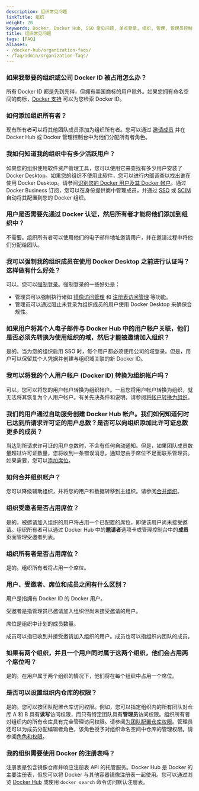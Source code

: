 ```yaml
---
description: 组织常见问题
linkTitle: 组织
weight: 20
keywords: Docker, Docker Hub, SSO 常见问题, 单点登录, 组织, 管理, 管理员控制台, 成员, 组织管理, 管理组织
title: 组织常见问题
tags: [FAQ]
aliases:
- /docker-hub/organization-faqs/
- /faq/admin/organization-faqs/
---
```


### 如果我想要的组织或公司 Docker ID 被占用怎么办？

所有 Docker ID 都是先到先得，但拥有美国商标的用户除外。如果您拥有命名空间的商标，[Docker 支持](https://hub.docker.com/support/contact/) 可以为您检索 Docker ID。

### 如何添加组织所有者？

现有所有者可以将其他团队成员添加为组织所有者。您可以通过 [邀请成员](../../admin/organization/members.md#invite-members) 并在 Docker Hub 或 Docker 管理控制台中为他们分配所有者角色。

### 我如何知道我的组织中有多少活跃用户？

如果您的组织使用软件资产管理工具，您可以使用它来查找有多少用户安装了 Docker Desktop。如果您的组织不使用此软件，您可以进行内部调查以找出谁在使用 Docker Desktop。请参阅[识别您的 Docker 用户及其 Docker 帐户](../../admin/organization/onboard.md#step-1-identify-your-docker-users-and-their-docker-accounts)。通过 Docker Business 订阅，您可以在身份提供商中管理成员，并通过 [SSO](../../security/for-admins/single-sign-on/_index.md) 或 [SCIM](../../security/for-admins/provisioning/scim.md) 自动将其配置到您的 Docker 组织。

### 用户是否需要先通过 Docker 认证，然后所有者才能将他们添加到组织中？

不需要。组织所有者可以使用他们的电子邮件地址邀请用户，并在邀请过程中将他们分配给团队。

### 我可以强制我的组织成员在使用 Docker Desktop 之前进行认证吗？这样做有什么好处？

可以。您可以[强制登录](../../security/for-admins/enforce-sign-in/_index.md)。强制登录的一些好处是：

- 管理员可以强制执行诸如 [镜像访问管理](/manuals/security/for-admins/hardened-desktop/image-access-management.md) 和 [注册表访问管理](../../security/for-admins/hardened-desktop/registry-access-management.md) 等功能。
 - 管理员可以通过阻止未登录为组织成员的用户使用 Docker Desktop 来确保合规性。

### 如果用户将其个人电子邮件与 Docker Hub 中的用户帐户关联，他们是否必须先转换为使用组织的域，然后才能被邀请加入组织？

是的。当为您的组织启用 SSO 时，每个用户都必须使用公司的域登录。但是，用户可以保留其个人凭据并创建与组织域关联的新 Docker ID。

### 我可以将我的个人用户帐户 (Docker ID) 转换为组织帐户吗？

可以。您可以将您的用户帐户转换为组织帐户。一旦您将用户帐户转换为组织，就无法将其恢复为个人用户帐户。有关先决条件和说明，请参阅[将帐户转换为组织](convert-account.md)。

### 我们的用户通过自助服务创建 Docker Hub 帐户。我们如何知道何时已达到所请求许可证的用户总数？是否可以向组织添加比许可证总数更多的成员？

当达到所请求许可证的用户总数时，不会有任何自动通知。但是，如果团队成员数量超过许可证数量，您将收到一条错误消息，通知您由于席位不足而联系管理员。如果需要，您可以[添加席位](../../subscription/manage-seats.md)。

### 如何合并组织帐户？

您可以降级辅助组织，并将您的用户和数据转移到主组织。请参阅[合并组织](../organization/orgs.md#merge-organizations)。

### 组织受邀者是否占用席位？

是的。被邀请加入组织的用户将占用一个已配置的席位，即使该用户尚未接受邀请。组织所有者可以通过 Docker Hub 中的**邀请者**选项卡或管理控制台中的**成员**页面管理受邀者列表。

### 组织所有者是否占用席位？

是的。组织所有者将占用一个席位。

### 用户、受邀者、席位和成员之间有什么区别？

用户是指拥有 Docker ID 的 Docker 用户。

受邀者是指管理员已邀请加入组织但尚未接受邀请的用户。

席位是组织中计划的成员数量。

成员可以指已收到并接受邀请加入组织的用户。成员也可以指组织内团队的成员。

### 如果有两个组织，并且一个用户同时属于这两个组织，他们会占用两个席位吗？

是的。在用户属于两个组织的情况下，他们将在每个组织中占用一个席位。

### 是否可以设置组织内仓库的权限？

是的。您可以按团队配置仓库访问权限。例如，您可以指定组织内的所有团队对仓库 A 和 B 具有**读写**访问权限，而只有特定团队具有**管理员**访问权限。组织所有者对组织内的所有仓库具有完全管理访问权限。请参阅[为团队配置仓库权限](manage-a-team.md#configure-repository-permissions-for-a-team)。管理员还可以为成员分配编辑者角色，该角色授予对组织命名空间中仓库的管理权限。请参阅[角色和权限](../../security/for-admins/roles-and-permissions.md)。

### 我的组织需要使用 Docker 的注册表吗？

注册表是包含镜像仓库并响应注册表 API 的托管服务。Docker Hub 是 Docker 的主要注册表，但您可以将 Docker 与其他容器镜像注册表一起使用。您可以通过浏览 [Docker Hub](https://hub.docker.com) 或使用 `docker search` 命令访问默认注册表。